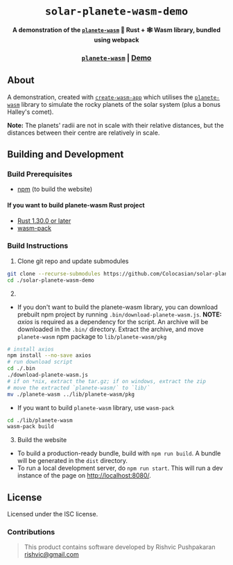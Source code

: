 <div align="center">
  <h1><code>solar-planete-wasm-demo</code></h1>

  <strong>
    A demonstration of the
    <a href="https://github.com/Colocasian/planete-wasm/" target="_blank"><code>planete-wasm</code></a>
    🦀 Rust + 🕸️ Wasm library, bundled using webpack
  </strong>

  <h3>
    <a href="https://github.com/Colocasian/planete-wasm/"><code>planete-wasm</code></a>
    <span> | </span>
    <a href="https://Colocasian.github.io/planets">Demo</a>
  </h3>
</div>

## About

A demonstration, created with [`create-wasm-app`](https://github.com/rustwasm/create-wasm-app/) which
utilises the [`planete-wasm`](https://github.com/Colocasian/planete-wasm) library to simulate the rocky
planets of the solar system (plus a bonus Halley's comet).

**Note:** The planets' radii are not in scale with their relative distances, but the distances between their
centre are relatively in scale.

## Building and Development

### Build Prerequisites

* [npm](https://docs.npmjs.com/downloading-and-installing-node-js-and-npm) (to build the website)

#### If you want to build planete-wasm Rust project

* [Rust 1.30.0 or later](https://www.rust-lang.org/tools/install)
* [wasm-pack](https://rustwasm.github.io/wasm-pack/installer)

### Build Instructions

1. Clone git repo and update submodules
```sh
git clone --recurse-submodules https://github.com/Colocasian/solar-planete-wasm-demo.git
cd ./solar-planete-wasm-demo
```
2.
  * If you don't want to build the planete-wasm library, you can download prebuilt npm project by running `.bin/download-planete-wasm.js`. **NOTE:** *axios* is required as a dependency for the script. An archive will be downloaded in the `.bin/` directory. Extract the archive, and move `planete-wasm` npm package to `lib/planete-wasm/pkg`
```sh
# install axios
npm install --no-save axios
# run download script
cd ./.bin
./download-planete-wasm.js
# if on *nix, extract the tar.gz; if on windows, extract the zip
# move the extracted `planete-wasm/` to `lib/`
mv ./planete-wasm ../lib/planete-wasm/pkg
```
  * If you want to build `planete-wasm` library, use `wasm-pack`
```sh
cd ./lib/planete-wasm
wasm-pack build
```
3. Build the website
  * To build a production-ready bundle, build with `npm run build`. A bundle will be generated in the `dist` directory.
  * To run a local development server, do `npm run start`. This will run a dev instance of the page on [http://localhost:8080/](http://localhost:8080/).

## License

Licensed under the ISC license.

### Contributions

> This product contains software developed by
> Rishvic Pushpakaran <rishvic@gmail.com>
